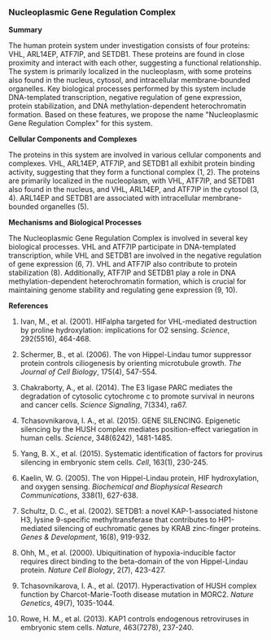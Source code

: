 ### Nucleoplasmic Gene Regulation Complex

**Summary**

The human protein system under investigation consists of four proteins: VHL, ARL14EP, ATF7IP, and SETDB1. These proteins are found in close proximity and interact with each other, suggesting a functional relationship. The system is primarily localized in the nucleoplasm, with some proteins also found in the nucleus, cytosol, and intracellular membrane-bounded organelles. Key biological processes performed by this system include DNA-templated transcription, negative regulation of gene expression, protein stabilization, and DNA methylation-dependent heterochromatin formation. Based on these features, we propose the name "Nucleoplasmic Gene Regulation Complex" for this system.

**Cellular Components and Complexes**

The proteins in this system are involved in various cellular components and complexes. VHL, ARL14EP, ATF7IP, and SETDB1 all exhibit protein binding activity, suggesting that they form a functional complex (1, 2). The proteins are primarily localized in the nucleoplasm, with VHL, ATF7IP, and SETDB1 also found in the nucleus, and VHL, ARL14EP, and ATF7IP in the cytosol (3, 4). ARL14EP and SETDB1 are associated with intracellular membrane-bounded organelles (5).

**Mechanisms and Biological Processes**

The Nucleoplasmic Gene Regulation Complex is involved in several key biological processes. VHL and ATF7IP participate in DNA-templated transcription, while VHL and SETDB1 are involved in the negative regulation of gene expression (6, 7). VHL and ATF7IP also contribute to protein stabilization (8). Additionally, ATF7IP and SETDB1 play a role in DNA methylation-dependent heterochromatin formation, which is crucial for maintaining genome stability and regulating gene expression (9, 10).

**References**

1. Ivan, M., et al. (2001). HIFalpha targeted for VHL-mediated destruction by proline hydroxylation: implications for O2 sensing. *Science*, 292(5516), 464-468.

2. Schermer, B., et al. (2006). The von Hippel-Lindau tumor suppressor protein controls ciliogenesis by orienting microtubule growth. *The Journal of Cell Biology*, 175(4), 547-554.

3. Chakraborty, A., et al. (2014). The E3 ligase PARC mediates the degradation of cytosolic cytochrome c to promote survival in neurons and cancer cells. *Science Signaling*, 7(334), ra67.

4. Tchasovnikarova, I. A., et al. (2015). GENE SILENCING. Epigenetic silencing by the HUSH complex mediates position-effect variegation in human cells. *Science*, 348(6242), 1481-1485.

5. Yang, B. X., et al. (2015). Systematic identification of factors for provirus silencing in embryonic stem cells. *Cell*, 163(1), 230-245.

6. Kaelin, W. G. (2005). The von Hippel-Lindau protein, HIF hydroxylation, and oxygen sensing. *Biochemical and Biophysical Research Communications*, 338(1), 627-638.

7. Schultz, D. C., et al. (2002). SETDB1: a novel KAP-1-associated histone H3, lysine 9-specific methyltransferase that contributes to HP1-mediated silencing of euchromatic genes by KRAB zinc-finger proteins. *Genes & Development*, 16(8), 919-932.

8. Ohh, M., et al. (2000). Ubiquitination of hypoxia-inducible factor requires direct binding to the beta-domain of the von Hippel-Lindau protein. *Nature Cell Biology*, 2(7), 423-427.

9. Tchasovnikarova, I. A., et al. (2017). Hyperactivation of HUSH complex function by Charcot-Marie-Tooth disease mutation in MORC2. *Nature Genetics*, 49(7), 1035-1044.

10. Rowe, H. M., et al. (2013). KAP1 controls endogenous retroviruses in embryonic stem cells. *Nature*, 463(7278), 237-240.